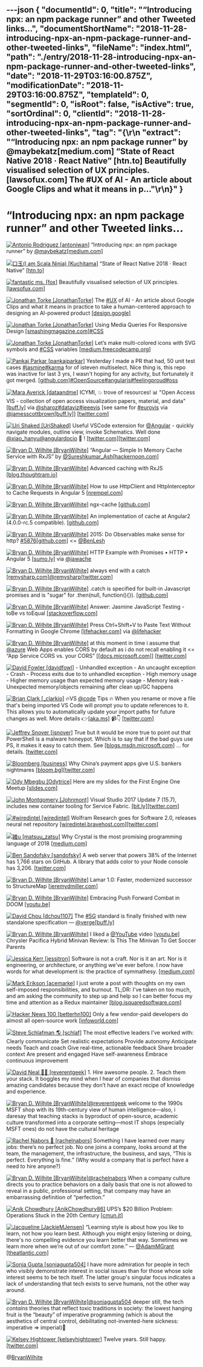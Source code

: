 ---json
{
  "documentId": 0,
  "title": "“Introducing npx: an npm package runner” and other Tweeted links…",
  "documentShortName": "2018-11-28-introducing-npx-an-npm-package-runner-and-other-tweeted-links",
  "fileName": "index.html",
  "path": "./entry/2018-11-28-introducing-npx-an-npm-package-runner-and-other-tweeted-links",
  "date": "2018-11-29T03:16:00.875Z",
  "modificationDate": "2018-11-29T03:16:00.875Z",
  "templateId": 0,
  "segmentId": 0,
  "isRoot": false,
  "isActive": true,
  "sortOrdinal": 0,
  "clientId": "2018-11-28-introducing-npx-an-npm-package-runner-and-other-tweeted-links",
  "tag": "{\r\n  \"extract\": \"“Introducing npx: an npm package runner” by @maybekatz[medium.com] “State of React Native 2018 · React Native” [htn.to] Beautifully visualised selection of UX principles. [lawsofux.com] The #UX of AI - An article about Google Clips and what it means in p...\"\r\n}"
}
---

# “Introducing npx: an npm package runner” and other Tweeted links…

[<img alt="Antonio Rodriguez [antoniwan]" src="https://songhay.blob.core.windows.net:443/shared-social-twitter/antoniwan.jpg">](http://arod.us/) “Introducing npx: an npm package runner” by [@maybekatz](http://twitter.com/@maybekatz)[[medium.com]](https://medium.com/@maybekatz/introducing-npx-an-npm-package-runner-55f7d4bd282b)

[<img alt="口玉(I am Scala Ninja) [Kuchitama]" src="https://songhay.blob.core.windows.net:443/shared-social-twitter/Kuchitama.png">](http://d.hatena.ne.jp/kuchitama/) “State of React Native 2018 · React Native” [[htn.to]](http://htn.to/axanwN1epiC)

[<img alt="fantastic ms. [fox]" src="https://songhay.blob.core.windows.net:443/shared-social-twitter/fox.jpg">](http://thefox.is/) Beautifully visualised selection of UX principles. [[lawsofux.com]](https://lawsofux.com/)

[<img alt="Jonathan Torke [JonathanTorke]" src="https://songhay.blob.core.windows.net:443/shared-social-twitter/JonathanTorke.jpg">](https://pixeltuner.de/kontakt/) The [#UX](http://twitter.com/search?q='%23UX) of AI - An article about Google Clips and what it means in practice to take a human-centered approach to designing an AI-powered product [[design.google]](https://design.google/library/ux-ai/)

[<img alt="Jonathan Torke [JonathanTorke]" src="https://songhay.blob.core.windows.net:443/shared-social-twitter/JonathanTorke.jpg">](https://pixeltuner.de/kontakt/) Using Media Queries For Responsive Design [[smashingmagazine.com]](https://www.smashingmagazine.com/2018/02/media-queries-responsive-design-2018/)[#CSS](http://twitter.com/search?q='%23CSS)

[<img alt="Jonathan Torke [JonathanTorke]" src="https://songhay.blob.core.windows.net:443/shared-social-twitter/JonathanTorke.jpg">](https://pixeltuner.de/kontakt/) Let’s make multi-colored icons with SVG symbols and [#CSS](http://twitter.com/search?q='%23CSS) variables [[medium.freecodecamp.org]](https://medium.freecodecamp.org/lets-make-your-svg-symbol-icons-multi-colored-with-css-variables-cddd1769fca4)

[<img alt="Pankaj Parkar [pankajparkar]" src="https://songhay.blob.core.windows.net:443/shared-social-twitter/pankajparkar.jpg">](http://stackoverflow.com/users/2435473/pankaj-parkar) Yesterday I made a PR that had, 50 unit test cases [#jasmine](http://twitter.com/search?q='%23jasmine)[#karma](http://twitter.com/search?q='%23karma) for of isteven multiselect. Nice thing is, this repo was inactive for last 3 yrs, I wasn't hoping for any activity, but fortunately it got merged. [[github.com]](https://github.com/isteven/angular-multi-select/pull/557)[#OpenSource](http://twitter.com/search?q='%23OpenSource)[#angularjs](http://twitter.com/search?q='%23angularjs)[#feelingproud](http://twitter.com/search?q='%23feelingproud)[#oss](http://twitter.com/search?q='%23oss)

[<img alt="Mara Averick [dataandme]" src="https://songhay.blob.core.windows.net:443/shared-social-twitter/dataandme.jpg">](https://maraaverick.rbind.io/) ICYMI, 💥 trove of resources! 📊 "Open Access VIS - collection of open access visualization papers, material, and data" [[buff.ly]](https://buff.ly/2Kv2LWA) via [@sharoz](http://twitter.com/@sharoz)[#dataviz](http://twitter.com/search?q='%23dataviz)[#ieeevis](http://twitter.com/search?q='%23ieeevis) [see same for [#eurovis](http://twitter.com/search?q='%23eurovis) via [@jamesscottbrown](http://twitter.com/@jamesscottbrown)[[buff.ly]](https://buff.ly/2Lv8hbg)] [[twitter.com]](https://twitter.com/dataandme/status/1008394359471996930/photo/1)

[<img alt="Uri Shaked [UriShaked]" src="https://songhay.blob.core.windows.net:443/shared-social-twitter/UriShaked.jpg">](https://medium.com/@urish) Useful VSCode extension for [@Angular](http://twitter.com/@Angular) - quickly navigate modules, outline view, invoke Schematics. Well done [@xiao_hanyu](http://twitter.com/@xiao_hanyu)[@angulardocio](http://twitter.com/@angulardocio) 🙏 ! [[twitter.com]](https://twitter.com/xiao_hanyu/status/1008146797573750784)[[twitter.com]](https://twitter.com/UriShaked/status/1008239870781919233/photo/1)

[<img alt="Bryan D. Wilhite [BryanWilhite]" src="https://songhay.blob.core.windows.net:443/shared-social-twitter/BryanWilhite.jpeg">](http://songhayblog.azurewebsites.net/) “Angular — Simple In Memory Cache Service with RxJS” by [@Sureshkumar_Ash](http://twitter.com/@Sureshkumar_Ash)[[hackernoon.com]](https://hackernoon.com/angular-simple-in-memory-cache-service-on-the-ui-with-rxjs-77f167387e39)

[<img alt="Bryan D. Wilhite [BryanWilhite]" src="https://songhay.blob.core.windows.net:443/shared-social-twitter/BryanWilhite.jpeg">](http://songhayblog.azurewebsites.net/) Advanced caching with RxJS [[blog.thoughtram.io]](http://blog.thoughtram.io/angular/2018/03/05/advanced-caching-with-rxjs.html)

[<img alt="Bryan D. Wilhite [BryanWilhite]" src="https://songhay.blob.core.windows.net:443/shared-social-twitter/BryanWilhite.jpeg">](http://songhayblog.azurewebsites.net/) How to use HttpClient and HttpInterceptor to Cache Requests in Angular 5 [[nrempel.com]](https://nrempel.com/guides/angular-httpclient-httpinterceptor-cache-requests/)

[<img alt="Bryan D. Wilhite [BryanWilhite]" src="https://songhay.blob.core.windows.net:443/shared-social-twitter/BryanWilhite.jpeg">](http://songhayblog.azurewebsites.net/) ngx-cache [[github.com]](https://github.com/fulls1z3/ngx-cache)

[<img alt="Bryan D. Wilhite [BryanWilhite]" src="https://songhay.blob.core.windows.net:443/shared-social-twitter/BryanWilhite.jpeg">](http://songhayblog.azurewebsites.net/) An implementation of cache at Angular2 (4.0.0-rc.5 compatible). [[github.com]](https://github.com/apoterenko/angular2-cache)

[<img alt="Bryan D. Wilhite [BryanWilhite]" src="https://songhay.blob.core.windows.net:443/shared-social-twitter/BryanWilhite.jpeg">](http://songhayblog.azurewebsites.net/) 2015: Do Observables make sense for http? [#5876](http://twitter.com/search?q='%235876)[[github.com]](https://github.com/angular/angular/issues/5876) <= [@BenLesh](http://twitter.com/@BenLesh)

[<img alt="Bryan D. Wilhite [BryanWilhite]" src="https://songhay.blob.core.windows.net:443/shared-social-twitter/BryanWilhite.jpeg">](http://songhayblog.azurewebsites.net/) HTTP Example with Promises • HTTP • Angular 5 [[sumo.ly]](http://sumo.ly/GvSb) via [@jawache](http://twitter.com/@jawache)

[<img alt="Bryan D. Wilhite [BryanWilhite]" src="https://songhay.blob.core.windows.net:443/shared-social-twitter/BryanWilhite.jpeg">](http://songhayblog.azurewebsites.net/) always end with a catch [[remysharp.com]](https://remysharp.com/2014/11/19/my-five-promise-patterns#always-end-with-a-catch)[@remysharp](http://twitter.com/@remysharp)[[twitter.com]](https://twitter.com/BryanWilhite/status/1007514185196949505/photo/1)

[<img alt="Bryan D. Wilhite [BryanWilhite]" src="https://songhay.blob.core.windows.net:443/shared-social-twitter/BryanWilhite.jpeg">](http://songhayblog.azurewebsites.net/) .catch is specified for built-in Javascript promises and is "sugar" for .then(null, function(){}). [[github.com]](https://github.com/petkaantonov/bluebird/wiki/Promise-anti-patterns)

[<img alt="Bryan D. Wilhite [BryanWilhite]" src="https://songhay.blob.core.windows.net:443/shared-social-twitter/BryanWilhite.jpeg">](http://songhayblog.azurewebsites.net/) Answer: Jasmine JavaScript Testing - toBe vs toEqual [[stackoverflow.com]](https://stackoverflow.com/a/27929503/22944?stw=2)

[<img alt="Bryan D. Wilhite [BryanWilhite]" src="https://songhay.blob.core.windows.net:443/shared-social-twitter/BryanWilhite.jpeg">](http://songhayblog.azurewebsites.net/) Press Ctrl+Shift+V to Paste Text Without Formatting in Google Chrome [[lifehacker.com]](http://lifehacker.com/5639828/google-chrome-now-supports-built-in-text-stripping?utm_medium=sharefromsite&utm_source=Lifehacker_twitter) via [@lifehacker](http://twitter.com/@lifehacker)

[<img alt="Bryan D. Wilhite [BryanWilhite]" src="https://songhay.blob.core.windows.net:443/shared-social-twitter/BryanWilhite.jpeg">](http://songhayblog.azurewebsites.net/) at this moment in time i assume that [@azure](http://twitter.com/@azure) Web Apps enables CORS by default as i do not recall enabling it <= “App Service CORS vs. your CORS” [[[docs.microsoft.com]](https://docs.microsoft.com/en-us/azure/app-service/app-service-web-tutorial-rest-api#app-service-cors-vs-your-cors)] [[twitter.com]](https://twitter.com/BryanWilhite/status/1007375203876233216/photo/1)

[<img alt="David Fowler [davidfowl]" src="https://songhay.blob.core.windows.net:443/shared-social-twitter/davidfowl.jpeg">](http://davidfowl.com/) - Unhandled exception - An uncaught exception - Crash - Process exits due to to unhandled exception - High memory usage - Higher memory usage than expected memory usage - Memory leak - Unexpected memory/objects remaining after clean up/GC happens

[<img alt="Brian Clark [_clarkio]" src="https://songhay.blob.core.windows.net:443/shared-social-twitter/_clarkio.jpg">](https://www.clarkio.com/) 🔥VS [@code](http://twitter.com/@code) Tips 🔥 When you rename or move a file that's being imported VS Code will prompt you to update references to it. This allows you to automatically update your import paths for future changes as well. More details 👉[[aka.ms]](https://aka.ms/gnax96) 📹👇 [[twitter.com]](https://twitter.com/_clarkio/status/1007621442840784896/video/1)

[<img alt="Jeffrey Snover [jsnover]" src="https://songhay.blob.core.windows.net:443/shared-social-twitter/jsnover.jpg">](http://jsnover.com/) True but it would be more true to point out that PowerShell is a malware honeypot. Which is to say that if the bad guys use PS, it makes it easy to catch them. See [[blogs.msdn.microsoft.com]](https://blogs.msdn.microsoft.com/powershell/2015/06/09/powershell-the-blue-team/) … for details. [[twitter.com]](https://twitter.com/SadProcessor/status/1008103927513075713)

[<img alt="Bloomberg [business]" src="https://songhay.blob.core.windows.net:443/shared-social-twitter/business.jpg">](http://www.bloomberg.com/) Why China’s payment apps give U.S. bankers nightmares [[bloom.bg]](https://bloom.bg/2t5WYjb)[[twitter.com]](https://twitter.com/business/status/1008576495743262720/photo/1)

[<img alt="Ody Mbegbu [Odytrice]" src="https://songhay.blob.core.windows.net:443/shared-social-twitter/Odytrice.jpg">](https://medium.com/@odytrice) Here are my slides for the First Engine One Meetup [[slides.com]](https://slides.com/odymbegbu/deck/fullscreen#/)

[<img alt="John Montgomery [Johnmont]" src="https://songhay.blob.core.windows.net:443/shared-social-twitter/Johnmont.jpg">](https://devblogs.microsoft.com/visualstudio/) Visual Studio 2017 Update 7 (15.7), includes new container tooling for Service Fabric. [[bit.ly]](http://bit.ly/2JExq7c)[[twitter.com]](https://twitter.com/Johnmont/status/1007654736919715840/photo/1)

[<img alt="#wiredintel [wiredintel]" src="https://songhay.blob.core.windows.net:443/shared-social-twitter/wiredintel.jpg">](http://wiredintel.bravehost.com/wired) Wolfram Research goes for Software 2.0, releases neural net repository [[wiredintel.bravehost.com]](http://wiredintel.bravehost.com/wired/2018/06/15/wolfram-research-goes-for-software-2-0-releases-neural-net-repository/)[[twitter.com]](https://twitter.com/wiredintel/status/1007714461111554048/photo/1)

[<img alt="雑u [matsuu_zatsu]" src="https://songhay.blob.core.windows.net:443/shared-social-twitter/matsuu_zatsu.png">](http://b.hatena.ne.jp/matsuuZatsu/) Why Crystal is the most promising programming language of 2018 [[medium.com]](https://medium.com/@DuroSoft/why-crystal-is-the-most-promising-programming-language-of-2018-aad669d8344f)

[<img alt="Ben Sandofsky [sandofsky]" src="https://songhay.blob.core.windows.net:443/shared-social-twitter/sandofsky.jpg">](http://sandofsky.com/) A web server that powers 38% of the Internet has 1,766 stars on GitHub. A library that adds color to your Node console has 3,206. [[twitter.com]](https://twitter.com/sandofsky/status/1007727882095886336/photo/1)

[<img alt="Bryan D. Wilhite [BryanWilhite]" src="https://songhay.blob.core.windows.net:443/shared-social-twitter/BryanWilhite.jpeg">](http://songhayblog.azurewebsites.net/) Lamar 1.0: Faster, modernized successor to StructureMap [[jeremydmiller.com]](https://jeremydmiller.com/2018/06/14/lamar-1-0-faster-modernized-successor-to-structuremap/)

[<img alt="Bryan D. Wilhite [BryanWilhite]" src="https://songhay.blob.core.windows.net:443/shared-social-twitter/BryanWilhite.jpeg">](http://songhayblog.azurewebsites.net/) Embracing Push Forward Combat in DOOM [[youtu.be]](https://youtu.be/2KQNpQD8Ayo)

[<img alt="David Chou [dchou1107]" src="https://songhay.blob.core.windows.net:443/shared-social-twitter/dchou1107.jpg">](http://www.davidchou.health/) The [#5G](http://twitter.com/search?q='%235G) standard is finally finished with new standalone specification — [@verge](http://twitter.com/@verge)[[buff.ly]](https://buff.ly/2Mxdtg8)

[<img alt="Bryan D. Wilhite [BryanWilhite]" src="https://songhay.blob.core.windows.net:443/shared-social-twitter/BryanWilhite.jpeg">](http://songhayblog.azurewebsites.net/) I liked a [@YouTube](http://twitter.com/@YouTube) video [[youtu.be]](http://youtu.be/vAE6ZqBrRKI?a) Chrysler Pacifica Hybrid Minivan Review: Is This The Minivan To Get Soccer Parents

[<img alt="Jessica Kerr [jessitron]" src="https://songhay.blob.core.windows.net:443/shared-social-twitter/jessitron.jpg">](http://medium.com/@jessitron) Software is not a craft. Nor is it an art. Nor is it engineering, or architecture, or anything we've ever before. I now have words for what development is: the practice of symmathesy. [[medium.com]](https://medium.com/@jessitron/the-origins-of-opera-and-the-future-of-programming-bcdaf8fbe960)

[<img alt="Mark Erikson [acemarke]" src="https://songhay.blob.core.windows.net:443/shared-social-twitter/acemarke.jpg">](http://blog.isquaredsoftware.com/) I just wrote a post with thoughts on my own self-imposed responsibilities, and burnout. TL;DR: I've taken on too much, and am asking the community to step up and help so I can better focus my time and attention as a Redux maintainer [[blog.isquaredsoftware.com]](http://blog.isquaredsoftware.com/2018/06/redux-writing-responsibilities-burnout-and-a-request-for-help/)

[<img alt="Hacker News 100 [betterhn100]" src="https://songhay.blob.core.windows.net:443/shared-social-twitter/betterhn100.png">](http://hnapp.com/?q=score%3E100) Only a few vendor-paid developers do almost all open-source work [[infoworld.com]](https://www.infoworld.com/article/3268001/open-source-tools/open-source-isnt-the-community-you-think-it-is.html)

[<img alt="Steve Schlafman 🌎 [schlaf]" src="https://songhay.blob.core.windows.net:443/shared-social-twitter/schlaf.jpg">](http://schlaf.me/) The most effective leaders I’ve worked with: Clearly communicate Set realistic expectations Provide autonomy Anticipate needs Teach and coach Give real-time, actionable feedback Share broader context Are present and engaged Have self-awareness Embrace continuous improvement

[<img alt="David Neal 🥓🥑 [reverentgeek]" src="https://songhay.blob.core.windows.net:443/shared-social-twitter/reverentgeek.jpg">](http://reverentgeek.com/about) 1. Hire awesome people. 2. Teach them your stack. It boggles my mind when I hear of companies that dismiss amazing candidates because they don’t have an exact recipe of knowledge and experience.

[<img alt="Bryan D. Wilhite [BryanWilhite]" src="https://songhay.blob.core.windows.net:443/shared-social-twitter/BryanWilhite.jpeg">](http://songhayblog.azurewebsites.net/)[@reverentgeek](http://twitter.com/@reverentgeek) welcome to the 1990s MSFT shop with its 19th-century view of human intelligence—also, i daresay that teaching stacks is byproduct of open-source, academic culture transformed into a corporate setting—most IT shops (especially MSFT ones) do not have the cultural heritage

[<img alt="Rachel Nabors 💙 [rachelnabors]" src="https://songhay.blob.core.windows.net:443/shared-social-twitter/rachelnabors.jpg">](http://rachelnabors.com/) Something I have learned over many jobs: there’s no perfect job. No one joins a company, looks around at the team, the management, the infrastructure, the business, and says, “This is perfect. Everything is fine.” (Why would a company that is perfect have a need to hire anyone?)

[<img alt="Bryan D. Wilhite [BryanWilhite]" src="https://songhay.blob.core.windows.net:443/shared-social-twitter/BryanWilhite.jpeg">](http://songhayblog.azurewebsites.net/)[@rachelnabors](http://twitter.com/@rachelnabors) When a company culture directs you to practice behaviors on a daily basis that one is not allowed to reveal in a public, professional setting, that company may have an embarrassing definition of “perfection.”

[<img alt="Anik Chowdhury [AnikChowdhury86]" src="https://songhay.blob.core.windows.net:443/shared-social-twitter/AnikChowdhury86.jpg">](http://www.sundarbanlab.com/) UPS’s $20 Billion Problem: Operations Stuck in the 20th Century [[cmun.it]](https://cmun.it/pm5zxrc)

[<img alt="Jacqueline [JackieMJensen]" src="https://songhay.blob.core.windows.net:443/shared-social-twitter/JackieMJensen.jpg">](https://t.co/dsKUTUFnjg) “Learning style is about how you like to learn, not how you learn best. Although you might enjoy listening or doing, there's no compelling evidence you learn better that way. Sometimes we learn more when we’re out of our comfort zone.” — [@AdamMGrant](http://twitter.com/@AdamMGrant)⁩ [[theatlantic.com]](https://www.theatlantic.com/science/archive/2018/04/the-myth-of-learning-styles/557687/)

[<img alt="Sonia Gupta [soniagupta504]" src="https://songhay.blob.core.windows.net:443/shared-social-twitter/soniagupta504.jpg">](https://www.instagram.com/soniagupta504/) I have more admiration for people in tech who visibly demonstrate interest in social issues than for those whose sole interest seems to be tech itself. The latter group's singular focus indicates a lack of understanding that tech exists to serve humans, not the other way around.

[<img alt="Bryan D. Wilhite [BryanWilhite]" src="https://songhay.blob.core.windows.net:443/shared-social-twitter/BryanWilhite.jpeg">](http://songhayblog.azurewebsites.net/)[@soniagupta504](http://twitter.com/@soniagupta504) deeper still, the tech *contains* theories that reflect toxic traditions in society: the lowest hanging fruit is the “beauty” of imperative programming (which is about the aesthetics of central control, debilitating not-invented-here sickness: imperative => imperial)💂

[<img alt="Kelsey Hightower [kelseyhightower]" src="https://songhay.blob.core.windows.net:443/shared-social-twitter/kelseyhightower.jpg">](https://accounts.google.com/ServiceLogin?passive=1209600&osid=1&continue=https://plus.google.com/106678312289948845134/posts&followup=https://plus.google.com/106678312289948845134/posts) Twelve years. Still happy. [[twitter.com]](https://twitter.com/kelseyhightower/status/1008130016905814016/photo/1)

@[BryanWilhite](https://twitter.com/BryanWilhite)
